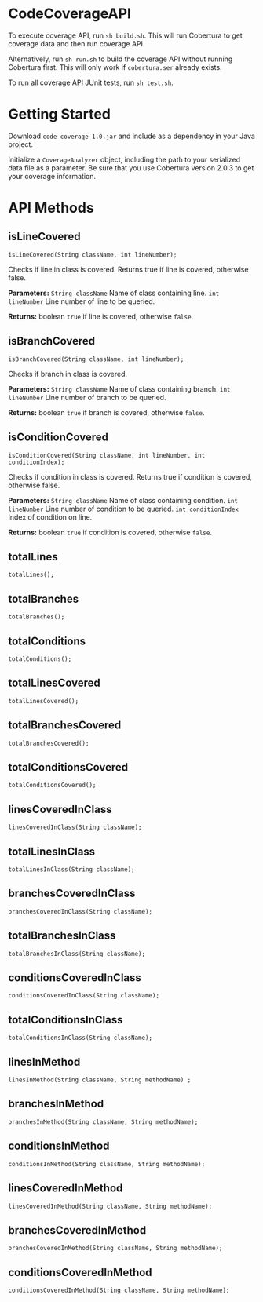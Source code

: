 # CodeCoverageAPI

To execute coverage API, run `sh build.sh`. This will run Cobertura to get coverage data and then run coverage API.

Alternatively, run `sh run.sh` to build the coverage API without running Cobertura first. This will only work if `cobertura.ser` already exists.

To run all coverage API JUnit tests, run `sh test.sh`.

# Getting Started

Download `code-coverage-1.0.jar` and include as a dependency in your Java project.

Initialize a `CoverageAnalyzer` object, including the path to your serialized data file as a parameter. Be sure that you use Cobertura version 2.0.3 to get your coverage information.

# API Methods

## isLineCovered

`isLineCovered(String className, int lineNumber);`

Checks if line in class is covered. Returns true if line is covered, otherwise false.

**Parameters:**
`String className` Name of class containing line.
`int lineNumber` Line number of line to be queried.

**Returns:** boolean
`true` if line is covered, otherwise `false`.

## isBranchCovered

`isBranchCovered(String className, int lineNumber);`

Checks if branch in class is covered.

**Parameters:**
`String className` Name of class containing branch.
`int lineNumber` Line number of branch to be queried.

**Returns:** boolean
`true` if branch is covered, otherwise `false`.

## isConditionCovered

`isConditionCovered(String className, int lineNumber, int conditionIndex);`

Checks if condition in class is covered. Returns true if condition is covered, otherwise false.

**Parameters:**
`String className` Name of class containing condition.
`int lineNumber` Line number of condition to be queried.
`int conditionIndex` Index of condition on line.

**Returns:** boolean
`true` if condition is covered, otherwise `false`.

## totalLines

`totalLines();`

## totalBranches

`totalBranches();`

## totalConditions

`totalConditions();`

## totalLinesCovered

`totalLinesCovered();`

## totalBranchesCovered

`totalBranchesCovered();`

## totalConditionsCovered

`totalConditionsCovered();`

## linesCoveredInClass

`linesCoveredInClass(String className);`

## totalLinesInClass

`totalLinesInClass(String className);`

## branchesCoveredInClass

`branchesCoveredInClass(String className);`

## totalBranchesInClass

`totalBranchesInClass(String className);`

## conditionsCoveredInClass

`conditionsCoveredInClass(String className);`

## totalConditionsInClass

`totalConditionsInClass(String className);`

## linesInMethod

`linesInMethod(String className, String methodName) ;`

## branchesInMethod

`branchesInMethod(String className, String methodName);`

## conditionsInMethod

`conditionsInMethod(String className, String methodName);`

## linesCoveredInMethod

`linesCoveredInMethod(String className, String methodName);`

## branchesCoveredInMethod

`branchesCoveredInMethod(String className, String methodName);`

## conditionsCoveredInMethod

`conditionsCoveredInMethod(String className, String methodName);`
